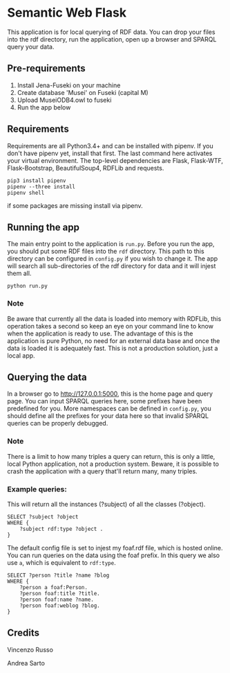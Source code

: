 # Semantic Web Flask

This application is for local querying of RDF data. You can drop your files into
the rdf directory, run the application, open up a browser and SPARQL query your
data.

## Pre-requirements
1. Install Jena-Fuseki on your machine
2. Create database 'Musei' on Fuseki (capital M)
3. Upload MuseiODB4.owl to fuseki
4. Run the app below

## Requirements

Requirements are all
Python3.4+ and can be installed with pipenv. If you
don't have pipenv yet, install that first. The last command here activates your
virtual environment. The top-level dependencies are Flask, Flask-WTF,
Flask-Bootstrap, BeautifulSoup4, RDFLib and requests.

```
pip3 install pipenv
pipenv --three install
pipenv shell
```
if some packages are missing install via pipenv.



## Running the app
The main entry point to the application is `run.py`. Before you run the app,
you should put some RDF files into the `rdf` directory. This path to this
directory can be configured in `config.py` if you wish to change it. The app
will search all sub-directories of the rdf directory for data and it will
injest them all.

```
python run.py
```

### Note
Be aware that currently all the data is loaded into memory with RDFLib, this
operation takes a second so keep an eye on your command line to know when
the application is ready to use. The advantage of this is the application is
pure Python, no need for an external data base and once the data is loaded it
is adequately fast. This is not a production solution, just a local app.

## Querying the data

In a browser go to <http://127.0.0.1:5000>, this is the home page and query page.
You can input SPARQL queries here, some prefixes have been predefined for you.
More namespaces can be defined in `config.py`, you should define all the prefixes
for your data here so that invalid SPARQL queries can be properly debugged.

### Note
There is a limit to how many triples a query can return, this is only a little,
local Python application, not a production system. Beware, it is possible to crash
the application with a query that'll return many, many triples.


### Example queries:
This will return all the instances (?subject) of all the classes (?object).

```sparql
SELECT ?subject ?object
WHERE {
    ?subject rdf:type ?object .
}
```

The default config file is set to injest my foaf.rdf file, which is
hosted online. You can run queries on the data using the foaf prefix.
In this query we also use `a`, which is equivalent to `rdf:type`.

```sparql
SELECT ?person ?title ?name ?blog
WHERE {
    ?person a foaf:Person.
    ?person foaf:title ?title.
    ?person foaf:name ?name.
    ?person foaf:weblog ?blog.
}
```
## Credits
Vincenzo Russo 

Andrea Sarto
